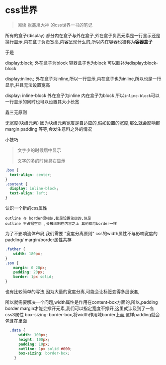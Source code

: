 # css世界

> 阅读 张鑫旭大神 的css世界一书的笔记



所有的盒子(display) 都分内在盒子与外在盒子,外在盒子负责元素是一行显示还是换行显示,内在盒子负责宽高,内容呈现什么的,所以内在容器也被称为**容器盒子**

于是

display:block;  外在盒子为block 容器盒子也为block 可以脑补为display:block-block

display:inline.; 外在盒子为inline,所以一行显示,内在盒子也为inline,所以也是一行显示,并且无法设置宽高

display: inline-block 外在盒子为inline 内在盒子为block 所以`inline-block`可以一行显示的同时也可以设置其大小长宽



鑫三无原则

无宽度(块级元素) 因为块级元素宽度是自适应的,假如设置的宽度,那么就会影响都margin padding 等等,会发生意料之外的情况



小技巧

> 文字少的时候居中显示 
>
> 文字的多的时候具右显示

```css
.box {
  text-align: center;
}
.content {
  display: inline-block;
  text-align: left;
}
```



认识一个新的css属性

```
outline 与 border很相似,都是设置轮廓的,但是 
outline 不占据空间 ,会被绘制在内容之上 其他都与border一样
```





为了不影响流体布局,我们需要 "宽度分离原则" 	 css的width属性不与影响宽度的padding/ margin/border属性共存

```css
.father {
　  width: 180px;
}
.son {
　  margin: 0 20px;
　  padding: 20px;
　  border: 1px solid;
}
```





也有比较简单的写法,因为大量的宽度分离,可能会让标签变得多层嵌套,

所以就需要解决一个问题,width属性是作用在content-box方面的,所以,padding border margin才能会撑开元素,我们可以指定宽度不撑开,这里就涉及到了一各css3属性 box-sizing: border-box,将width作用域border上面,这样padding就会包含在里面

````css
  .data {
      width: 100px;
      height: 100px;
      padding: 10px;
      outline: 1px solid #000;
      box-sizing: border-box;
    }
````







